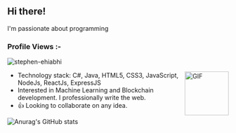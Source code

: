 ## Hi there!
<p> I'm passionate about programming </p>
<p align="right"> <h3>Profile Views :-</h3> <img src="https://komarev.com/ghpvc/?username=stephen-ehiabhi&label=Profile%20views&color=0e75b6&style=flat"
    alt="stephen-ehiabhi" /> 
  </p>
<img style="margin-leftt:100px" align="right" alt="GIF" src="https://media.giphy.com/media/qgQUggAC3Pfv687qPC/giphy.gif" width="100" height="auto"/>

- Technology stack:  C#, Java, HTML5, CSS3, JavaScript, NodeJs, ReactJs, ExpressJS
- Interested in Machine Learning and Blockchain development. I professionally write the web.
- :+1: Looking to collaborate on any idea.

![Anurag's GitHub stats](https://github-readme-stats.vercel.app/api?username=stephen-ehiabhi&count_private=true)
